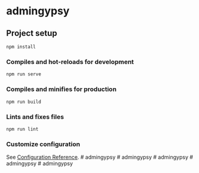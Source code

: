# admingypsy

## Project setup
```
npm install
```

### Compiles and hot-reloads for development
```
npm run serve
```

### Compiles and minifies for production
```
npm run build
```

### Lints and fixes files
```
npm run lint
```

### Customize configuration
See [Configuration Reference](https://cli.vuejs.org/config/).
#   a d m i n g y p s y  
 #   a d m i n g y p s y  
 #   a d m i n g y p s y  
 #   a d m i n g y p s y  
 #   a d m i n g y p s y  
 